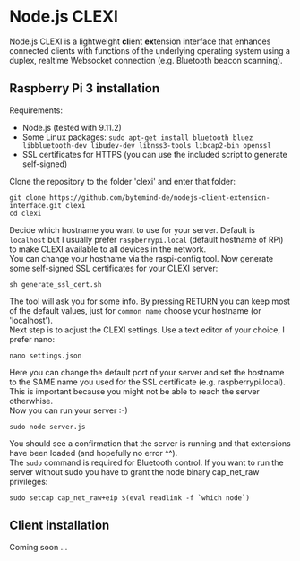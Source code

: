 # Node.js CLEXI
Node.js CLEXI is a lightweight **cl**ient **ex**tension **i**nterface that enhances connected clients with functions of the underlying operating system using a duplex, realtime Websocket connection (e.g. Bluetooth beacon scanning).

## Raspberry Pi 3 installation

Requirements:  
* Node.js (tested with 9.11.2)
* Some Linux packages: `sudo apt-get install bluetooth bluez libbluetooth-dev libudev-dev libnss3-tools libcap2-bin openssl`
* SSL certificates for HTTPS (you can use the included script to generate self-signed)
  
Clone the repository to the folder 'clexi' and enter that folder:  
```
git clone https://github.com/bytemind-de/nodejs-client-extension-interface.git clexi
cd clexi
```  
Decide which hostname you want to use for your server. Default is `localhost` but I usually prefer `raspberrypi.local` (default hostname of RPi) to make CLEXI available to all devices in the network.  
You can change your hostname via the raspi-config tool.
Now generate some self-signed SSL certificates for your CLEXI server:  
```
sh generate_ssl_cert.sh
```  
The tool will ask you for some info. By pressing RETURN you can keep most of the default values, just for `common name` choose your hostname (or 'localhost').  
Next step is to adjust the CLEXI settings. Use a text editor of your choice, I prefer nano:
```
nano settings.json
```  
Here you can change the default port of your server and set the hostname to the SAME name you used for the SSL certificate (e.g. raspberrypi.local). This is important because you might not be able to reach the server otherwhise.  
Now you can run your server :-)  
```
sudo node server.js
```  
You should see a confirmation that the server is running and that extensions have been loaded (and hopefully no error ^^).  
The `sudo` command is required for Bluetooth control. If you want to run the server without sudo you have to grant the node binary cap_net_raw privileges:  
```
sudo setcap cap_net_raw+eip $(eval readlink -f `which node`)
```  
  
## Client installation

Coming soon ...